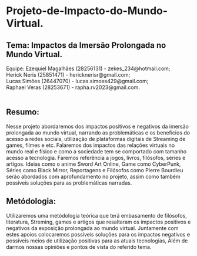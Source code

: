 <h1>Projeto-de-Impacto-do-Mundo-Virtual.</h1>

<h2>Tema: Impactos da Imersão Prolongada no Mundo Virtual.</h2>

<div> Equipe: Ezequiel Magalhães (28256131) - zekes_234@hotmail.com;  <br/>
Herick Neris (25851471) - hericknerisr@gmail.com; <br/>
Lucas Simões (26447070) - lucas.simoes429@gmail.com; <br/>
Raphael Veras (28253671) - rapha.rv2023@gmail.com.</div> <br/>
        
<h2>Resumo:</h2>  
          Nesse projeto abordaremos dos impactos positivos e negativos da imersão prolongada ao mundo virtual, narrando as problemáticas e os benefícios do acesso a redes sociais, utilização de plataformas digitais de Streaming de games, filmes e etc. Falaremos dos impactos das relações virtuais no mundo real e físico e como a sociedade tem se comportado com tamanho acesso a tecnologia. Faremos referência a jogos, livros, filósofos, séries e artigos. Ideias como o anime Sword Art Online, Game como CyberPunk, Séries como Black Mirror, Reportagens e Filósofos como Pierre Bourdieu serão abordados com aprofundamento no projeto, assim como também possíveis soluções para as problemáticas narradas.<br/>

<h2>Metódologia:</h2> 
          Utilizaremos uma metódologia teórica que terá embasamento de filósofos, literatura, Streming, games e artigos que resaltaram os impactos positivos e negativos da exposição prolongada ao mundo virtual. Juntamente com estes apoios colocaremos possíveis soluções para os impactos negativos e possíveis meios de utilização positivas para as atuais tecnologias, Além de darmos nossas opiniões e pontos de vista do referido tema.<br/>
